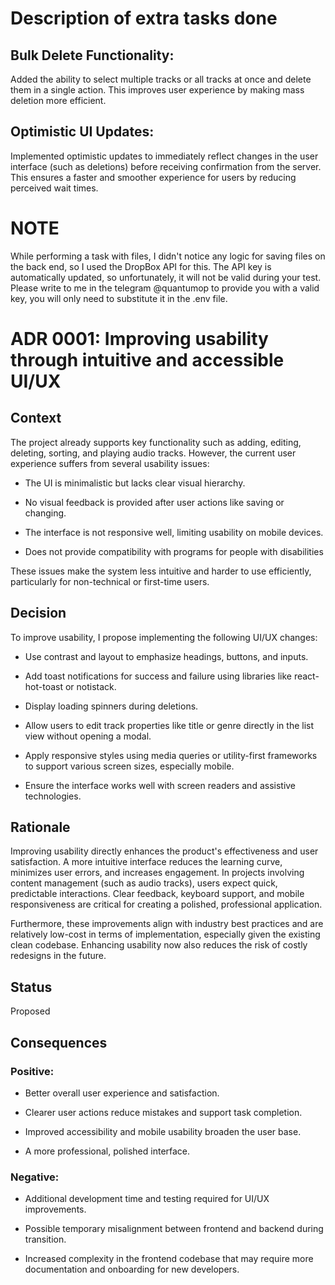 # Description of extra tasks done

## Bulk Delete Functionality:
Added the ability to select multiple tracks or all tracks at once and delete them in a single action. This improves user experience by making mass deletion more efficient.

## Optimistic UI Updates:
Implemented optimistic updates to immediately reflect changes in the user interface (such as deletions) before receiving confirmation from the server. This ensures a faster and smoother experience for users by reducing perceived wait times.



# NOTE
While performing a task with files, I didn't notice any logic for saving files on the back end, so I used the DropBox API for this. The API key is automatically updated, so unfortunately, it will not be valid during your test. Please write to me in the telegram @quantumop to provide you with a valid key, you will only need to substitute it in the .env file.


# ADR 0001: Improving usability through intuitive and accessible UI/UX




## Context

The project already supports key functionality such as adding, editing, deleting, sorting, and playing audio tracks. However, the current user experience suffers from several usability issues:

- The UI is minimalistic but lacks clear visual hierarchy.

- No visual feedback is provided after user actions like saving or changing.

- The interface is not responsive well, limiting usability on mobile devices.

- Does not provide compatibility with programs for people with disabilities

These issues make the system less intuitive and harder to use efficiently, particularly for non-technical or first-time users.




## Decision

To improve usability, I propose implementing the following UI/UX changes:

- Use contrast and layout to emphasize headings, buttons, and inputs.

- Add toast notifications for success and failure using libraries like react-hot-toast or notistack.

- Display loading spinners during deletions.

- Allow users to edit track properties like title or genre directly in the list view without opening a modal.

- Apply responsive styles using media queries or utility-first frameworks to support various screen sizes, especially mobile.

- Ensure the interface works well with screen readers and assistive technologies.



## Rationale

Improving usability directly enhances the product's effectiveness and user satisfaction. A more intuitive interface reduces the learning curve, minimizes user errors, and increases engagement. In projects involving content management (such as audio tracks), users expect quick, predictable interactions. Clear feedback, keyboard support, and mobile responsiveness are critical for creating a polished, professional application.

Furthermore, these improvements align with industry best practices and are relatively low-cost in terms of implementation, especially given the existing clean codebase. Enhancing usability now also reduces the risk of costly redesigns in the future.




## Status

Proposed




## Consequences

### Positive:

- Better overall user experience and satisfaction.

- Clearer user actions reduce mistakes and support task completion.

- Improved accessibility and mobile usability broaden the user base.

- A more professional, polished interface.



### Negative:

- Additional development time and testing required for UI/UX improvements.

- Possible temporary misalignment between frontend and backend during transition.

- Increased complexity in the frontend codebase that may require more documentation and onboarding for new developers.
